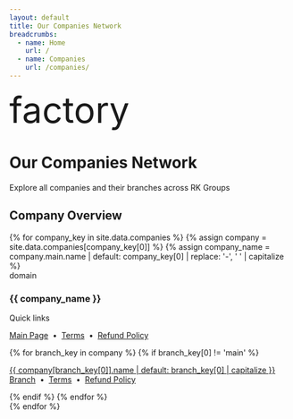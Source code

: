 ```yaml
---
layout: default
title: Our Companies Network
breadcrumbs:
  - name: Home
    url: /
  - name: Companies
    url: /companies/
---
```


<div class="mui-hero mui-hero--bleed">
  <div class="mui-hero-content">
    <div class="mui-hero-icon">
      <span class="material-icons" style="font-size: 4rem;">factory</span>
    </div>
    <h1 class="mui-hero-title">Our Companies Network</h1>
    <p class="mui-hero-subtitle">Explore all companies and their branches across RK Groups</p>
  </div>

</div>

<h2 id="companies-section" class="mui-section-title">Company Overview</h2>
<div class="mui-features" role="region" aria-labelledby="companies-section">
  <div class="mui-features-grid">
    {% for company_key in site.data.companies %}
      {% assign company = site.data.companies[company_key[0]] %}
      {% assign company_name = company.main.name | default: company_key[0] | replace: '-', ' ' | capitalize %}
      <div class="mui-feature-card">
        <span class="material-icons mui-feature-icon">domain</span>
        <h3>{{ company_name }}</h3>
        <p class="mui-text-muted">Quick links</p>
        <p>
          <a href="/companies/{{ company_key[0] }}/">Main Page</a>
          &nbsp;•&nbsp;
          <a href="/companies/{{ company_key[0] }}/terms/">Terms</a>
          &nbsp;•&nbsp;
          <a href="/companies/{{ company_key[0] }}/refund-policy/">Refund Policy</a>
        </p>
        {% for branch_key in company %}
          {% if branch_key[0] != 'main' %}
            <p>
              <a href="/companies/{{ company_key[0] }}/{{ branch_key[0] }}/">{{ company[branch_key[0]].name | default: branch_key[0] | capitalize }} Branch</a>
              &nbsp;•&nbsp;
              <a href="/companies/{{ company_key[0] }}/{{ branch_key[0] }}/terms/">Terms</a>
              &nbsp;•&nbsp;
              <a href="/companies/{{ company_key[0] }}/{{ branch_key[0] }}/refund-policy/">Refund Policy</a>
            </p>
          {% endif %}
        {% endfor %}
      </div>
    {% endfor %}
  </div>
</div>
